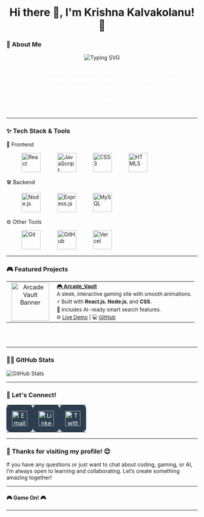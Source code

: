 
<div align="center">
  <h1 >Hi there 👋, I'm Krishna Kalvakolanu! 🚀</h1>
</div>



### 🚀 About Me

<div align="center"> 
  <img src="https://readme-typing-svg.demolab.com?font=Fira+Code&size=24&pause=1000&color=00F7FF&center=true&vCenter=true&width=435&lines=Full+Stack+Developer;Game+Tech+Explorer+%F0%9F%8E%AE" alt="Typing SVG" /> 
</div> 

  
<div align="center">
  <p style="font-size: 18px; color: #ffffff;">
    I’m a <strong>Full Stack Developer</strong> with a passion for creating <strong>visually rich web experiences</strong> and integrating <strong>exciting animations</strong> into my projects. 🎮
    <br />
    If you love gaming and cool web designs, you're in the right place! 😎
  </p>
</div>

</div>

---

### ✨ Tech Stack & Tools

🚀 Frontend
<p align="left" style="margin-left: 20px;"> 
  <img src="https://cdn.jsdelivr.net/gh/devicons/devicon/icons/react/react-original-wordmark.svg" title="React" width="50" height="50" style="margin: 0 20px;"/> 
  <img src="https://cdn.jsdelivr.net/gh/devicons/devicon/icons/javascript/javascript-original.svg" title="JavaScript" width="50" height="50" style="margin: 0 20px;"/> 
  <img src="https://cdn.jsdelivr.net/gh/devicons/devicon/icons/css3/css3-original-wordmark.svg" title="CSS3" width="50" height="50" style="margin: 0 20px;"/> 
  <img src="https://cdn.jsdelivr.net/gh/devicons/devicon/icons/html5/html5-original-wordmark.svg" title="HTML5" width="50" height="50" style="margin: 0 20px;"/> 
</p>

🛠️ Backend
<p align="left" style="margin-left: 20px;"> 
  <img src="https://cdn.jsdelivr.net/gh/devicons/devicon/icons/nodejs/nodejs-original-wordmark.svg" title="Node.js" width="50" height="50" style="margin: 0 20px;"/> 
  <img src="https://cdn.jsdelivr.net/gh/devicons/devicon/icons/express/express-original-wordmark.svg" title="Express.js" width="50" height="50" style="margin: 0 20px;"/> 
  <img src="https://cdn.jsdelivr.net/gh/devicons/devicon/icons/mysql/mysql-original-wordmark.svg" title="MySQL" width="50" height="50" style="margin: 0 20px;"/> 
</p>

⚙️ Other Tools
<p align="left" style="margin-left: 20px;"> 
  <img src="https://cdn.jsdelivr.net/gh/devicons/devicon/icons/git/git-original-wordmark.svg" title="Git" width="50" height="50" style="margin: 0 20px;"/> 
  <img src="https://cdn.jsdelivr.net/gh/devicons/devicon/icons/github/github-original-wordmark.svg" title="GitHub" width="50" height="50" style="margin: 0 20px;"/> 
  <img src="https://cdn.jsdelivr.net/gh/devicons/devicon/icons/vercel/vercel-original-wordmark.svg" title="Vercel" width="50" height="50" style="margin: 0 20px;"/> 
</p>

---

### 🎮 Featured Projects

<table style="width: 100%; max-width: 550px; border-spacing: 10px;">
  <tr>
    <td align="center" width="110" style="vertical-align: top;">
      <a href="https://arcade-vault-seven.vercel.app/" target="_blank">
        <img src="https://arcade-vault-seven.vercel.app/AV.png" alt="Arcade Vault Banner" width="100" />
      </a>
    </td>
    <td align="left" style="font-size: 13.5px; line-height: 1.5; vertical-align: top;">
      <strong><a href="https://arcade-vault-seven.vercel.app/">🎮 Arcade_Vault</a></strong><br/>
      A sleek, interactive gaming site with smooth animations.<br/>
      ⚡ Built with <strong>React.js</strong>, <strong>Node.js</strong>, and <strong>CSS</strong>.<br/>
      🧠 Includes AI-ready smart search features.<br/>
      🌐 <a href="https://arcade-vault-seven.vercel.app/">Live Demo</a> | 💻 <a href="https://github.com/Krish-Kal/arcade-vault">GitHub</a>
    </td>
  </tr>
</table>

<br><br>






---

### 🧑‍💻 GitHub Stats

![GitHub Stats](https://github-readme-stats.vercel.app/api?username=Krish-Kal\&show_icons=true\&count_private=true\&hide_title=true\&hide=prs\&theme=dark)



---

### 🤝 Let's Connect!

<table align="center" style="width: 100%; max-width: 800px; text-align: center; border-spacing: 20px;">
  <tr>
    <td style="padding: 15px; background: #2c3e50; border-radius: 10px; box-shadow: 0 4px 8px rgba(0, 0, 0, 0.1);">
      <a href="mailto:your.email@example.com" target="_blank" style="text-decoration: none; color: white;">
        <img src="https://upload.wikimedia.org/wikipedia/commons/thumb/7/7e/Gmail_icon_%282020%29.svg/120px-Gmail_icon_%282020%29.svg.png" width="40" alt="Email"/>
      </a>
    </td>
    <td style="padding: 15px; background: #2c3e50; border-radius: 10px; box-shadow: 0 4px 8px rgba(0, 0, 0, 0.1);">
      <a href="https://linkedin.com/in/your-linkedin" target="_blank" style="text-decoration: none; color: white;">
        <img src="https://static.licdn.com/aero-v1/sc/h/4221chis9yaztef5phd0v3lal" width="40" alt="LinkedIn"/>
      </a>
    </td>
    <td style="padding: 15px; background: #2c3e50; border-radius: 10px; box-shadow: 0 4px 8px rgba(0, 0, 0, 0.1);">
      <a href="https://twitter.com/your-twitter-handle" target="_blank" style="text-decoration: none; color: white;">
        <img src="https://upload.wikimedia.org/wikipedia/commons/thumb/c/ce/X_logo_2023.svg/120px-X_logo_2023.svg.png" width="40" alt="Twitter"/>
      </a>
    </td>
  </tr>
</table>





---

### 🎉 Thanks for visiting my profile! 😊

If you have any questions or just want to chat about coding, gaming, or AI, I’m always open to learning and collaborating. Let’s create something amazing together!

---

#### 🎮 Game On! 🎮

---

